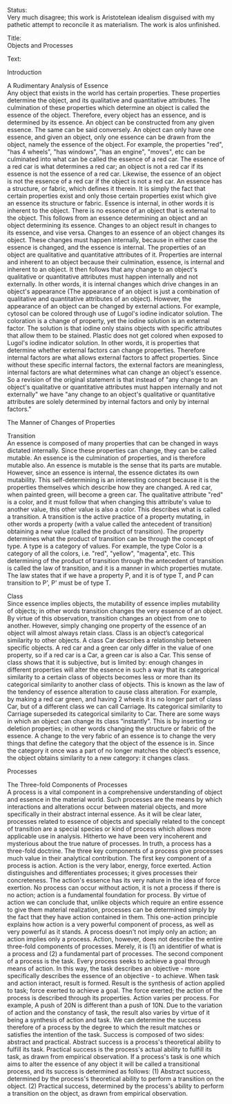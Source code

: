 Status:  
Very much disagree; this work is Aristotelean idealism disguised with my pathetic attempt to reconcile it as materialism. The work is alos unfinished.

Title:  
Objects and Processes

Text:  

Introduction

A Rudimentary Analysis of Essence  
	Any object that exists in the world has certain properties. These properties determine the object, and its qualitative and quantitative attributes. The culmination of these properties which determine an object is called the essence of the object. Therefore, every object has an essence, and is determined by its essence. An object can be constructed from any given essence. The same can be said conversely. An object can only have one essence, and given an object, only one essence can be drawn from the object, namely the essence of the object. For example, the properties "red", "has 4 wheels", "has windows", "has an engine", "moves", etc can be culminated into what can be called the essence of a red car. The essence of a red car is what determines a red car; an object is not a red car if its essence is not the essence of a red car. Likewise, the essence of an object is not the essence of a red car if the object is not a red car.
	An essence has a structure, or fabric, which defines it therein. It is simply the fact that certain properties exist and only those certain properties exist which give an essence its structure or fabric.
	Essence is internal, in other words it is inherent to the object. There is no essence of an object that is external to the object. This follows from an essence determining an object and an object determining its essence. Changes to an object result in changes to its essence, and vise versa. Changes to an essence of an object changes its object. These changes must happen internally, because in either case the essence is changed, and the essence is internal. 
	The properties of an object are qualitative and quantitative attributes of it. Properties are internal and inherent to an object because their culmination, essence, is internal and inherent to an object. It then follows that any change to an object's qualitative or quantitative attributes must happen internally and not externally. In other words, it is internal changes which drive changes in an object's appearance (The appearance of an object is just a combination of qualitative and quantitative attributes of an object). 
	However, the appearance of an object can be changed by external actions. For example, cytosol can be colored through use of Lugol's iodine indicator solution. The coloration is a change of property, yet the iodine solution is an external factor. The solution is that iodine only stains objects with specific attributes that allow them to be stained. Plastic does not get colored when exposed to Lugol's iodine indicator solution. In other words, it is properties that determine whether external factors can change properties. Therefore internal factors are what allows external factors to affect properties. Since without these specific internal factors, the external factors are meaningless, internal factors are what determines what can change an object's essence. So a revision of the original statement is that instead of "any change to an object's qualitative or quantitative attributes must happen internally and not externally" we have "any change to an object's qualitative or quantitative attributes are solely determined by internal factors and only by internal factors."

The Manner of Changes of Properties

Transition  
	An essence is composed of many properties that can be changed in ways dictated internally. Since these properties can change, they can be called mutable. An essence is the culmination of properties, and is therefore mutable also. An essence is mutable is the sense that its parts are mutable. However, since an essence is internal, the essence dictates its own mutability. This self-determining is an interesting concept because it is the properties themselves which describe how they are changed. 
	A red car, when painted green, will become a green car. The qualitative attribute "red" is a color, and it must follow that when changing this attribute's value to another value, this other value is also a color. This describes what is called a transition. A transition is the active practice of a property mutating, in other words a property (with a value called the antecedent of transition) obtaining a new value (called the product of transition). The property determines what the product of transition can be through the concept of type. A type is a category of values. For example, the type Color is a category of all the colors, i.e. "red", "yellow", "magenta", etc. 
	This determining of the product of transition through the antecedent of transition is called the law of transition, and it is a manner in which properties mutate. The law states that if we have a property P, and it is of type T, and P can transition to P', P' must be of type T.

Class  
	Since essence implies objects, the mutability of essence implies mutability of objects; in other words transition changes the very essence of an object. By virtue of this observation, transition changes an object from one to another.
	However, simply changing one property of the essence of an object will almost always retain class. Class is an object’s categorical similarity to other objects. A class Car describes a relationship between specific objects. A red car and a green car only differ in the value of one property, so if a red car is a Car, a green car is also a Car. This sense of class shows that it is subjective, but is limited by: enough changes in different properties will alter the essence in such a way that its categorical similarity to a certain class of objects becomes less or more than its categorical similarity to another class of objects. This is known as the law of the tendency of essence alteration to cause class alteration.
	For example, by making a red car green, and having 2 wheels it is no longer part of class Car, but of a different class we can call Carriage. Its categorical similarity to Carriage superseded its categorical similarity to Car.
	There are some ways in which an object can change its class “instantly”. This is by inserting or deletion properties; in other words changing the structure or fabric of the essence. A change to the very fabric of an essence is to change the very things that define the category that the object of the essence is in. Since the category it once was a part of no longer matches the object’s essence, the object obtains similarity to a new category: it changes class.

Processes

The Three-fold Components of Processes  
	A process is a vital component in a comprehensive understanding of object and essence in the material world. Such processes are the means by which interactions and alterations occur between material objects, and more specifically in their abstract internal essence. As it will be clear later, processes related to essence of objects and specially related to the concept of transition are a special species or kind of process which allows more applicable use in analysis. Hitherto we have been very incoherent and mysterious about the true nature of processes. In truth, a process has a three-fold doctrine. The three key components of a process give processes much value in their analytical contribution. 
	The first key component of a process is action. Action is the very labor, energy, force exerted. Action distinguishes and differentiates processes; it gives processes their concreteness. The action's essence has its very nature in the idea of force exertion. No process can occur without action, it is not a process if there is no action; action is a fundamental foundation for process. 
	By virtue of action we can conclude that, unlike objects which require an entire essence to give them material realization, processes can be determined simply by the fact that they have action contained in them. This one-action principle explains how action is a very powerful component of process, as well as very powerful as it stands. A process doesn't not imply only an action; an action implies only a process. 
	Action, however, does not describe the entire three-fold components of processes. Merely, it is (1) an identifier of what is a process and (2) a fundamental part of processes. The second component of a process is the task. Every process seeks to achieve a goal through means of action. In this way, the task describes an objective - more specifically describes the essence of an objective - to achieve. 
	When task and action interact, result is formed. Result is the synthesis of action applied to task; force exerted to achieve a goal. The force exerted; the action of the process is described through its properties. Action varies per process. For example, A push of 20N is different than a push of 10N. Due to the variation of action and the constancy of task, the result also varies by virtue of it being a synthesis of action and task. We can determine the success therefore of a process by the degree to which the result matches or satisfies the intention of the task. 
	Success is composed of two sides: abstract and practical. Abstract success is a
process's theoretical ability to fulfill its task. Practical success is the process's actual ability to fulfill its task, as drawn from empirical observation. 
	If a process's task is one which aims to alter the essence of any object it will be called a transitional process, and its success is determined as follows:
(1) Abstract success, determined by the process's theoretical ability to perform a transition on the object. 
(2) Practical success, determined by the process's ability to perform a transition on the object, as drawn from empirical observation.

